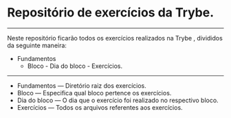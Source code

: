# Repositório de exercícios da Trybe.
____________________________________________________________________________________________________

Neste repositório ficarão todos os exercícios realizados na Trybe , divididos da seguinte maneira:

- Fundamentos 
     - Bloco 
           - Dia do bloco
                - Exercícios.
____________________________________________________________________________________________________
- Fundamentos — Diretório raiz dos exercícios.                                                     
- Bloco — Especifica qual bloco pertence os exercícios.                                            
- Dia do bloco — O dia que o exercício foi realizado no respectivo bloco.                          
- Exercícios — Todos os arquivos referentes aos exercícios.                                         
        
